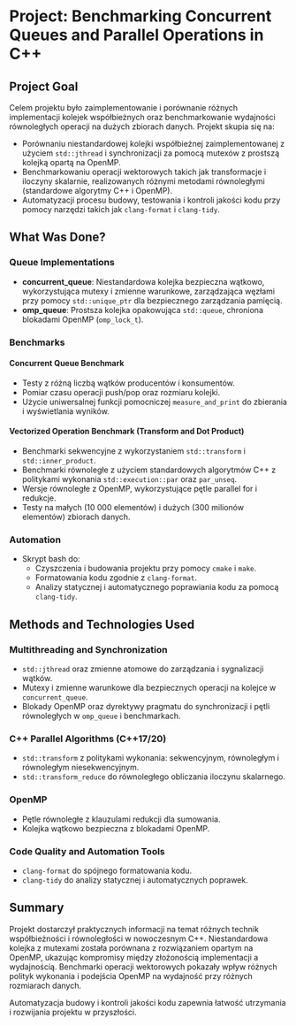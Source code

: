 # Project: Benchmarking Concurrent Queues and Parallel Operations in C++

## Project Goal
Celem projektu było zaimplementowanie i porównanie różnych implementacji kolejek współbieżnych oraz benchmarkowanie wydajności równoległych operacji na dużych zbiorach danych. Projekt skupia się na:

- Porównaniu niestandardowej kolejki współbieżnej zaimplementowanej z użyciem `std::jthread` i synchronizacji za pomocą mutexów z prostszą kolejką opartą na OpenMP.
- Benchmarkowaniu operacji wektorowych takich jak transformacje i iloczyny skalarnie, realizowanych różnymi metodami równoległymi (standardowe algorytmy C++ i OpenMP).
- Automatyzacji procesu budowy, testowania i kontroli jakości kodu przy pomocy narzędzi takich jak `clang-format` i `clang-tidy`.

## What Was Done?

### Queue Implementations
- **concurrent_queue**: Niestandardowa kolejka bezpieczna wątkowo, wykorzystująca mutexy i zmienne warunkowe, zarządzająca węzłami przy pomocy `std::unique_ptr` dla bezpiecznego zarządzania pamięcią.
- **omp_queue**: Prostsza kolejka opakowująca `std::queue`, chroniona blokadami OpenMP (`omp_lock_t`).

### Benchmarks

#### Concurrent Queue Benchmark
- Testy z różną liczbą wątków producentów i konsumentów.
- Pomiar czasu operacji push/pop oraz rozmiaru kolejki.
- Użycie uniwersalnej funkcji pomocniczej `measure_and_print` do zbierania i wyświetlania wyników.

#### Vectorized Operation Benchmark (Transform and Dot Product)
- Benchmarki sekwencyjne z wykorzystaniem `std::transform` i `std::inner_product`.
- Benchmarki równoległe z użyciem standardowych algorytmów C++ z politykami wykonania `std::execution::par` oraz `par_unseq`.
- Wersje równoległe z OpenMP, wykorzystujące pętle parallel for i redukcje.
- Testy na małych (10 000 elementów) i dużych (300 milionów elementów) zbiorach danych.

### Automation
- Skrypt bash do:
  - Czyszczenia i budowania projektu przy pomocy `cmake` i `make`.
  - Formatowania kodu zgodnie z `clang-format`.
  - Analizy statycznej i automatycznego poprawiania kodu za pomocą `clang-tidy`.

## Methods and Technologies Used

### Multithreading and Synchronization
- `std::jthread` oraz zmienne atomowe do zarządzania i sygnalizacji wątków.
- Mutexy i zmienne warunkowe dla bezpiecznych operacji na kolejce w `concurrent_queue`.
- Blokady OpenMP oraz dyrektywy pragmatu do synchronizacji i pętli równoległych w `omp_queue` i benchmarkach.

### C++ Parallel Algorithms (C++17/20)
- `std::transform` z politykami wykonania: sekwencyjnym, równoległym i równoległym niesekwencyjnym.
- `std::transform_reduce` do równoległego obliczania iloczynu skalarnego.

### OpenMP
- Pętle równoległe z klauzulami redukcji dla sumowania.
- Kolejka wątkowo bezpieczna z blokadami OpenMP.

### Code Quality and Automation Tools
- `clang-format` do spójnego formatowania kodu.
- `clang-tidy` do analizy statycznej i automatycznych poprawek.

## Summary
Projekt dostarczył praktycznych informacji na temat różnych technik współbieżności i równoległości w nowoczesnym C++. Niestandardowa kolejka z mutexami została porównana z rozwiązaniem opartym na OpenMP, ukazując kompromisy między złożonością implementacji a wydajnością. Benchmarki operacji wektorowych pokazały wpływ różnych polityk wykonania i podejścia OpenMP na wydajność przy różnych rozmiarach danych.

Automatyzacja budowy i kontroli jakości kodu zapewnia łatwość utrzymania i rozwijania projektu w przyszłości.
